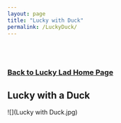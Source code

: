 ```yaml
---
layout: page
title: "Lucky with Duck"
permalink: /LuckyDuck/
---
```

<br />
<br />
<h3>
<a href="https://ryancaseymba.github.io/LuckyLad/">Back to Lucky Lad Home Page</a>
</h3>

## Lucky with a Duck

![](Lucky with Duck.jpg)
